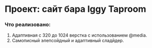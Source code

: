 # Проект: сайт бара Iggy Taproom

### Что реализовано:
1. Адаптивная c 320 до 1024 верстка с использованием @media.
2. Самописный элепсойдный и адаптивный сладйдер.


